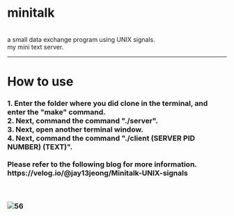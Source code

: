# minitalk
<br>
a small data exchange program using UNIX signals.
<br>
my mini text server.

<hr>
<h1>How to use</h1>
<h3>
1. Enter the folder where you did clone in the terminal, and enter the "make" command.<br>
2. Next, command the command "./server".<br>
3. Next, open another terminal window.<br>
4. Next, command the command "./client (SERVER PID NUMBER) (TEXT)".<br>
  
<br>
Please refer to the following blog for more information.<br>
https://velog.io/@jay13jeong/Minitalk-UNIX-signals

<br><br>
<img width="auto" alt="56" src="https://user-images.githubusercontent.com/63899204/160731565-07e4b512-7487-489a-bc14-694f088b5e68.png">
